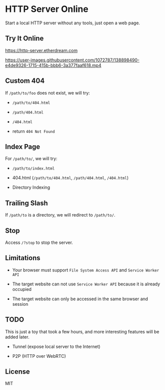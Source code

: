 # HTTP Server Online

Start a local HTTP server without any tools, just open a web page.

## Try It Online

https://http-server.etherdream.com

https://user-images.githubusercontent.com/1072787/138898490-e4de9326-1715-415b-bbb6-3a377faaf618.mp4

## Custom 404

If `/path/to/foo` does not exist, we will try:

* `/path/to/404.html`

* `/path/404.html`

* `/404.html`

* return `404 Not Found`

## Index Page

For `/path/to/`, we will try:

* `/path/to/index.html`

* 404.html (`/path/to/404.html`, `/path/404.html`, `/404.html`)

* Directory Indexing

## Trailing Slash

If `/path/to` is a directory, we will redirect to `/path/to/`.

## Stop

Access `/?stop` to stop the server.

## Limitations

* Your browser must support `File System Access API` and `Service Worker API`

* The target website can not use `Service Worker API` because it is already occupied

* The target website can only be accessed in the same browser and session

## TODO

This is just a toy that took a few hours, and more interesting features will be added later.

* Tunnel (expose local server to the Internet)

* P2P (HTTP over WebRTC)

## License

MIT